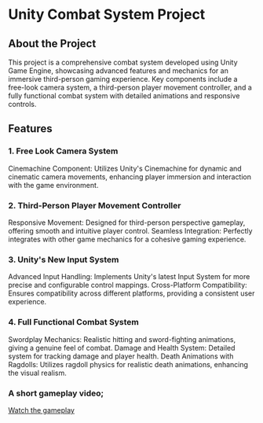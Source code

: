 # Unity Combat System Project
## About the Project
This project is a comprehensive combat system developed using Unity Game Engine, showcasing advanced features and mechanics for an immersive third-person gaming experience. Key components include a free-look camera system, a third-person player movement controller, and a fully functional combat system with detailed animations and responsive controls.

## Features
### 1. Free Look Camera System
Cinemachine Component: Utilizes Unity's Cinemachine for dynamic and cinematic camera movements, enhancing player immersion and interaction with the game environment.
### 2. Third-Person Player Movement Controller
Responsive Movement: Designed for third-person perspective gameplay, offering smooth and intuitive player control.
Seamless Integration: Perfectly integrates with other game mechanics for a cohesive gaming experience.
### 3. Unity's New Input System
Advanced Input Handling: Implements Unity's latest Input System for more precise and configurable control mappings.
Cross-Platform Compatibility: Ensures compatibility across different platforms, providing a consistent user experience.
### 4. Full Functional Combat System
Swordplay Mechanics: Realistic hitting and sword-fighting animations, giving a genuine feel of combat.
Damage and Health System: Detailed system for tracking damage and player health.
Death Animations with Ragdolls: Utilizes ragdoll physics for realistic death animations, enhancing the visual realism.
### A short gameplay video;
[Watch the gameplay]([https://www.youtube.com/watch?v=xlXWDQzytYs])
